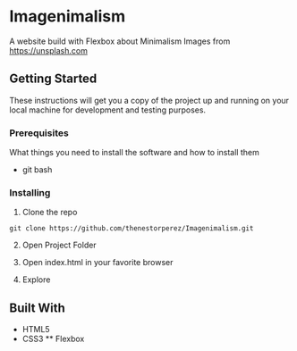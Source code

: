 # Imagenimalism
A website build with Flexbox about Minimalism Images from https://unsplash.com

## Getting Started

These instructions will get you a copy of the project up and running on your local machine for development and testing purposes.

### Prerequisites

What things you need to install the software and how to install them

- git bash


### Installing

1. Clone the repo

```
git clone https://github.com/thenestorperez/Imagenimalism.git
```

2. Open Project Folder

3. Open index.html in your favorite browser

4. Explore

## Built With

* HTML5
* CSS3
** Flexbox
